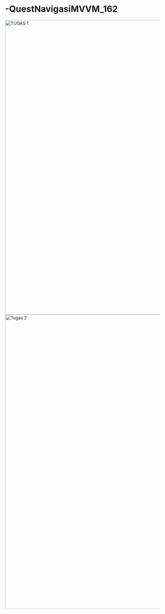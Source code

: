 ﻿# -QuestNavigasiMVVM_162
<img width="960" alt="TUGAS 1" src="https://github.com/user-attachments/assets/c19511e5-4143-4d24-84c7-51642d5414e4">
<img width="960" alt="Tugas 2" src="https://github.com/user-attachments/assets/a597e0f2-eee0-4e28-a2b0-3c23cfd7d3d7">

